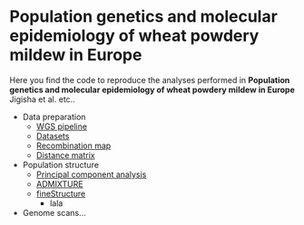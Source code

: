 # Population genetics and molecular epidemiology of wheat powdery mildew in Europe

Here you find the code to reproduce the analyses performed in **Population genetics and molecular epidemiology of wheat powdery mildew in Europe** Jigisha et al. etc.. 


- Data preparation
  - [WGS pipeline](WGS_pipeline/WGS_pipeline.md)
  - [Datasets](Datasets/Datasets.md)
  - [Recombination map](recombination_map/recombination_map.md)
  - [Distance matrix](distance_matrix/distance_matrix.md)
- Population structure
  - [Principal component analysis](PCA/PCA.md) 
  - [ADMIXTURE](ADMIXTURE/ADMIXTURE.md)
  - [fineStructure](fineStructure/fineStructure.md)
    - lala
- Genome scans... 

